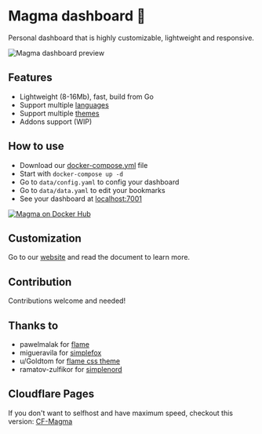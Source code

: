 # Magma dashboard 🌋

Personal dashboard that is highly customizable, lightweight and responsive.

![Magma dashboard preview](./docs/screenshots/flame.png)

## Features

- Lightweight (8-16Mb), fast, build from Go
- Support multiple [languages](https://magma.help14.com/#/customization/languages)
- Support multiple [themes](https://magma.help14.com/#/customization/themes)
- Addons support (WIP)

## How to use

- Download our [docker-compose.yml](./docker-compose.yml) file
- Start with `docker-compose up -d`
- Go to `data/config.yaml` to config your dashboard
- Go to `data/data.yaml` to edit your bookmarks
- See your dashboard at [localhost:7001](http://localhost:7001)

[![Magma on Docker Hub](https://dockeri.co/image/help14/magma)](https://hub.docker.com/r/help14/magma)

## Customization

Go to our [website](https://magma.help14.com) and read the document to learn more.

## Contribution

Contributions welcome and needed!

## Thanks to

- pawelmalak for [flame](https://github.com/pawelmalak/flame)
- migueravila for [simplefox](https://github.com/migueravila/SimpleFox)
- u/Goldtom for [flame css theme](https://www.reddit.com/r/selfhosted/comments/rbb4kk/flame_dashboard_custom_css_tweaks/)
- ramatov-zulfikor for [simplenord](https://github.com/ramatov-zulfikor/startpage)

## Cloudflare Pages

If you don't want to selfhost and have maximum speed, checkout this version: [CF-Magma](https://github.com/help-14/cf-magma)
